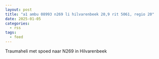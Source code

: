 ```yaml
---
layout: post
title: "a1 ambu 08993 n269 li hilvarenbeek 20,9 rit 5061, regio 20"
date: 2025-01-05
categories: 
  - rss
tags: 
  - feed
---
```


Traumaheli met spoed naar N269 in Hilvarenbeek
